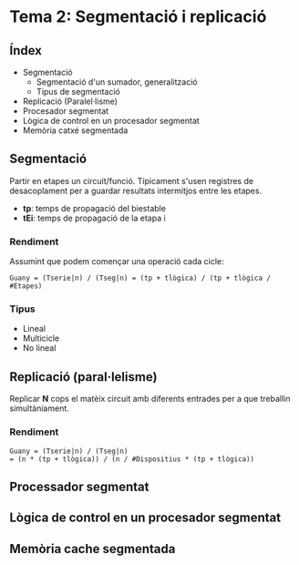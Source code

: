 # Tema 2: Segmentació i replicació
## Índex

- Segmentació
    - Segmentació d'un sumador, generalització
    - Tipus de segmentació
- Replicació (Paralel·lisme)
- Procesador segmentat
- Lògica de control en un procesador segmentat
- Memòria catxé segmentada


## Segmentació
Partir en etapes un circuit/funció. Típicament s'usen registres de desacoplament per a guardar resultats intermitjos entre les etapes.
- **tp**: temps de propagació del biestable
- **tEi**: temps de propagació de la etapa i

### Rendiment
Assumint que podem començar una operació cada cicle:
```
Guany = (Tserie|n) / (Tseg|n) = (tp + tlògica) / (tp + tlògica / #Etapes)
```

### Tipus
- Lineal
- Multicicle
- No lineal

## Replicació (paral·lelisme)
Replicar **N** cops el matèix circuit amb diferents entrades per a que treballin simultàniament.

### Rendiment

```
Guany = (Tserie|n) / (Tseg|n)
= (n * (tp + tlògica)) / (n / #Dispositius * (tp + tlògica))
```

## Processador segmentat

## Lògica de control en un procesador segmentat



## Memòria cache segmentada